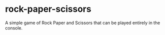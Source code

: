 # rock-paper-scissors
A simple game of Rock Paper and Scissors that can be played entirely in the console.
